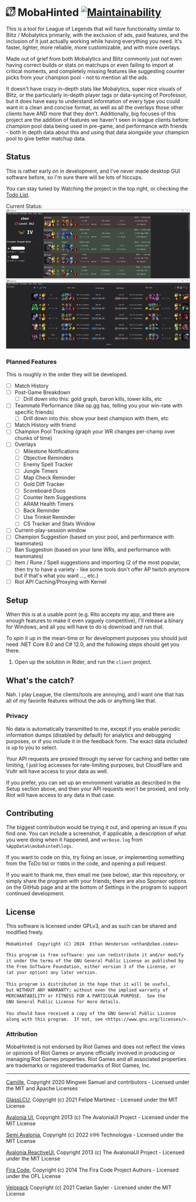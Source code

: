# <img src="./assets/mobahinted.png" width="25" height="25"> MobaHinted [![Maintainability](https://api.codeclimate.com/v1/badges/c6eec1b3999f91697774/maintainability)](https://codeclimate.com/github/zbee/mobahinted/maintainability)
This is a tool for League of Legends that will have functionality similar to
Blitz / Mobalytics primarily, with the exclusion of ads, paid features, and the
inclusion of it just actually working while having everything you need.
It's faster, lighter, more reliable, more customizable, and with more overlays.

Made out of grief from both Mobalytics and Blitz commonly just not even having correct builds or
stats on matchups or even failing to import at critical moments, and completely
missing features like suggesting counter picks from your champion pool - not to mention all the ads.

It doesn't have crazy in-depth stats like Mobalytics, super nice visuals of Blitz, or the
particularly in-depth player tags or data-syncing of Porofessor, but it does have easy to
understand information of every type you could want in a clean and concise format, as well
as all the overlays those other clients have AND more that they don't.
Additionally, big focuses of this project are the addition of features we haven't seen in league
clients before: champion pool data being used in pre-game, and performance with friends - both
in depth data about this and using that data alongside your champion pool to give better matchup
data.

## Status

This is rather early on in development, and I've never made desktop GUI software
before, so I'm sure there will be lots of hiccups.

You can stay tuned by Watching the project in the top right, or checking the
[Todo List](https://github.com/orgs/MobaHinted/projects/1).

Current Status:
[![Screenshot of current status](./assets/status.jpg)](https://raw.githubusercontent.com/zbee/mobahinted/master/assets/status.jpg)
[![Screenshot of current status on the match breakdown page](./assets/status_match.jpg)](https://raw.githubusercontent.com/zbee/mobahinted/master/assets/status_match.jpg)

### Planned Features

This is roughly in the order they will be developed.

- [ ] Match History
- [ ] Post-Game Breakdown
  - [ ] Drill down into this: gold graph, baron kills, tower kills, etc
- [ ] Teammate Performance (like op.gg has, telling you your win-rate with specific friends)
  - [ ] Drill down into this: show your best champion with them, etc
- [ ] Match History with friend
- [ ] Champion Pool Tracking (graph your WR changes per-champ over chunks of time)
- [ ] Overlays
  - [ ] Milestone Notifications
  - [ ] Objective Reminders
  - [ ] Enemy Spell Tracker
  - [ ] Jungle Timers
  - [ ] Map Check Reminder
  - [ ] Gold Diff Tracker
  - [ ] Scoreboard Duos
  - [ ] Counter Item Suggestions
  - [ ] ARAM Health Timers
  - [ ] Back Reminder
  - [ ] Use Trinket Reminder
  - [ ] CS Tracker and Stats Window
- [ ] Current-play-session window
- [ ] Champion Suggestion (based on your pool, and performance with teammates)
- [ ] Ban Suggestion (based on your lane WRs, and performance with teammates)
- [ ] Item / Rune / Spell suggestions and importing (2 of the most popular, then try to have a variety - like some tools
      don't offer AP twitch anymore but if that's what you want ..., etc.)
- [ ] Riot API Caching/Proxying with Kernel

## Setup

When this is at a usable point (e.g. Rito accepts my app, and there are enough features to make it even vaguely
competitive), I'll release a binary for Windows, and all you will have to do is download and run that.

To spin it up in the mean-time or for development purposes you should just need .NET Core 8.0 
and C# 12.0, and the following steps should get you there.

1. Open up the solution in Rider, and run the `client` project.

<!-- TODO: Add commandline dotnet instructions to build in debug mode -->

## What's the catch?

Nah. I play League, the clients/tools are annoying, and I want one that has all
of my favorite features without the ads or anything like that.

### Privacy

No data is automatically transmitted to me, except if you enable periodic
information dumps (disabled by default) for analytics and debugging purposes,
or if you include it in the feedback form.
The exact data included is up to you to select.

Your API requests are proxied through my server for caching and better rate
limiting, I just log accesses for rate-limiting purposes, but CloudFlare and
Vultr will have access to your data as well.

If you prefer, you can set up an environment variable as described in the Setup
section above, and then your API requests won't be proxied, and only Riot will
have access to any data in that case.

## Contributing

The biggest contribution would be trying it out, and opening an issue if you
find one. You can include a screenshot, if applicable, a description of what you
were doing when it happened, and `verbose.log` from `%AppData%\mobahinted\logs`.

If you want to code on this, try fixing an issue, or implementing something from
the ToDo list or `TODO`s in the code, and opening a pull request.

If you want to thank me, then email me (see below), star this repository, or
simply share the program with your friends; there are also Sponsor options on the
GitHub page and at the bottom of Settings in the program to support continued
development.

## License
This software is licensed under GPLv3, and as such can be shared and modified freely.

`MobaHinted  Copyright (C) 2024  Ethan Henderson <ethan@zbee.codes>`

```
This program is free software: you can redistribute it and/or modify
it under the terms of the GNU General Public License as published by
the Free Software Foundation, either version 3 of the License, or
(at your option) any later version.

This program is distributed in the hope that it will be useful,
but WITHOUT ANY WARRANTY; without even the implied warranty of
MERCHANTABILITY or FITNESS FOR A PARTICULAR PURPOSE.  See the
GNU General Public License for more details.

You should have received a copy of the GNU General Public License
along with this program.  If not, see <https://www.gnu.org/licenses/>.
```

### Attribution

MobaHinted is not endorsed by Riot Games and does not reflect the views or opinions
of Riot Games or anyone officially involved in producing or managing Riot Games
properties. Riot Games and all associated properties are trademarks or registered
trademarks of Riot Games, Inc.

---

[Camille](https://github.com/MingweiSamuel/Camille),
Copyright 2020 Mingwei Samuel and contributors - 
Licensed under the MIT and Apache Licenses

[GlassLCU](https://github.com/pipe01/GlassLCU),
Copyright (c) 2021 Felipe Martínez - 
Licensed under the MIT License

[Avalonia UI](https://github.com/AvaloniaUI/Avalonia),
Copyright 2013 (c) The AvaloniaUI Project -
Licensed under the MIT License

[Semi.Avalonia](https://github.com/irihitech/Semi.Avalonia),
Copyright (c) 2022 iriHi Technologya - 
Licensed under the MIT License

[Avalonia.ReactiveUI](https://github.com/AvaloniaUI/Avalonia),
Copyright 2013 (c) The AvaloniaUI Project -
Licensed under the MIT License

[Fira Code](https://github.com/tonsky/FiraCode), 
Copyright (c) 2014 The Fira Code Project Authors - 
Licensed under the OFL License

[Velopack](https://github.com/velopack/velopack)
Copyright (c) 2021 Caelan Sayler -
Licensed under the MIT License
